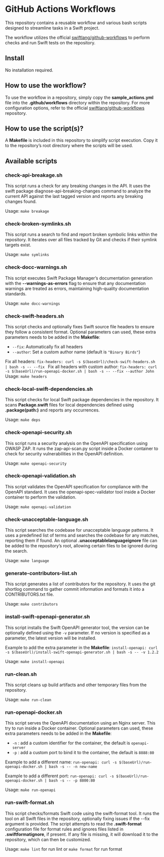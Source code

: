# GitHub Actions Workflows
This repository contains a reusable workflow and various bash scripts designed to streamline tasks in a Swift project.

The workflow utilizes the official [swiftlang/github-workflows](https://github.com/swiftlang/github-workflows) to perform checks and run Swift tests on the repository.

## Install
No installation required.

## How to use the workflow?
To use the workflow in a repository, simply copy the **sample_actions.yml** file into the **.github/workflows** directory within the repository. For more configuration options, refer to the official [swiftlang/github-workflows](https://github.com/swiftlang/github-workflows) repository.

## How to use the script(s)?
A **Makefile** is included in this repository to simplify script execution. Copy it to the repository’s root directory where the scripts will be used.

## Available scripts

### check-api-breakage.sh
This script runs a check for any breaking changes in the API. It uses the swift package diagnose-api-breaking-changes command to analyze the current API against the last tagged version and reports any breaking changes found.

Usage: `make breakage`

### check-broken-symlinks.sh
This script runs a search to find and report broken symbolic links within the repository. It iterates over all files tracked by Git and checks if their symlink targets exist.

Usage: `make symlinks`

### check-docc-warnings.sh
This script executes Swift Package Manager’s documentation generation with the **--warnings-as-errors** flag to ensure that any documentation warnings are treated as errors, maintaining high-quality documentation standards.

Usage: `make docc-warnings`

### check-swift-headers.sh
This script checks and optionally fixes Swift source file headers to ensure they follow a consistent format.
Optional parameters can used, these extra parameters needs to be added in the **Makefile**:
- `--fix`: Automatically fix all headers
- `--author`: Set a custom author name (default is `"Binary Birds"`)

Fix all headers:
`fix-headers:
	curl -s $(baseUrl)/check-swift-headers.sh | bash -s -- --fix
`
Fix all headers with custom author:
`fix-headers:
	curl -s $(baseUrl)/run-openapi-docker.sh | bash -s -- --fix --author John
`
Usage: `make headers`

### check-local-swift-dependencies.sh
This script checks for local Swift package dependencies in the repository. It scans **Package.swift** files for local dependencies defined using **.package(path:)** and reports any occurrences.

Usage: `make deps`
	
### check-openapi-security.sh
This script runs a security analysis on the OpenAPI specification using OWASP ZAP. It runs the zap-api-scan.py script inside a Docker container to check for security vulnerabilities in the OpenAPI definition.

Usage: `make openapi-security`

### check-openapi-validation.sh
This script validates the OpenAPI specification for compliance with the OpenAPI standard. It uses the openapi-spec-validator tool inside a Docker container to perform the validation.

Usage: `make openapi-validation`

### check-unacceptable-language.sh
This script searches the codebase for unacceptable language patterns. It uses a predefined list of terms and searches the codebase for any matches, reporting them if found. An optional **.unacceptablelanguageignore** file can be added to the repository’s root, allowing certain files to be ignored during the search.

Usage: `make language`

### generate-contributors-list.sh
This script generates a list of contributors for the repository. It uses the git shortlog command to gather commit information and formats it into a CONTRIBUTORS.txt file.

Usage: `make contributors`

### install-swift-openapi-generator.sh
This script installs the Swift OpenAPI generator tool, the version can be optionally defined using the `-v` parameter. If no version is specified as a parameter, the latest version will be installed.

Example to add the extra parameter in the **Makefile**:
`install-openapi:
	curl -s $(baseUrl)/install-swift-openapi-generator.sh | bash -s -- -v 1.2.2
`

Usage: `make install-openapi`
	
### run-clean.sh
This script cleans up build artifacts and other temporary files from the repository. 

Usage: `make run-clean`

### run-openapi-docker.sh
This script serves the OpenAPI documentation using an Nginx server. This try to run inside a Docker container. Optional parameters can used, these extra parameters needs to be added in the **Makefile**:

- `-n` : add a custom identifier for the container, the default is `openapi-server`
- `-p` : add a custom port to bind it to the container, the default is `8888:80`


Example to add a different name:
`run-openapi:
	curl -s $(baseUrl)/run-openapi-docker.sh | bash -s -- -n new-name
`

Example to add a different port:
`run-openapi:
	curl -s $(baseUrl)/run-openapi-docker.sh | bash -s -- -p 8800:80
`

Usage: `make run-openapi`

### run-swift-format.sh
This script checks/formats Swift code using the swift-format tool. It runs the tool on all Swift files in the repository, optionally fixing issues if the --fix argument is provided. 
The script attempts to read the **.swift-format** configuration file for format rules and ignores files listed in **.swiftformatignore**, if present. If any file is missing, it will download it to the repository, which can then be customized.

Usage: `make lint` for run lint or `make format` for run format
